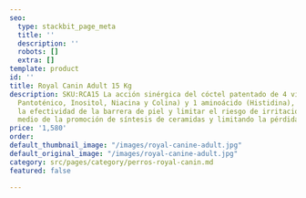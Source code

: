 ```yaml
---
seo:
  type: stackbit_page_meta
  title: ''
  description: ''
  robots: []
  extra: []
template: product
id: ''
title: Royal Canin Adult 15 Kg
description: SKU:RCA15 La acción sinérgica del cóctel patentado de 4 vitaminas (ácido
  Pantoténico, Inositol, Niacina y Colina) y 1 aminoácido (Histidina), para reforzar
  la efectividad de la barrera de piel y limitar el riesgo de irritación cutánea por
  medio de la promoción de síntesis de ceramidas y limitando la pérdida de agua transepidérmica.
price: '1,580'
order: 
default_thumbnail_image: "/images/royal-canine-adult.jpg"
default_original_image: "/images/royal-canine-adult.jpg"
category: src/pages/category/perros-royal-canin.md
featured: false

---
```

